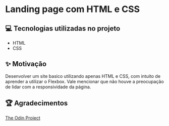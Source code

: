 # Landing page com HTML e CSS

## 💻 Tecnologias utilizadas no projeto

- HTML
- CSS

## ✨ Motivação

Desenvolver um site basico utilizando apenas HTML e CSS, com intuito de aprender a utilizar o Flexbox. Vale mencionar que não houve a preocupação de lidar com a responsividade da página.

## 🏆 Agradecimentos

[The Odin Project](https://www.theodinproject.com)

